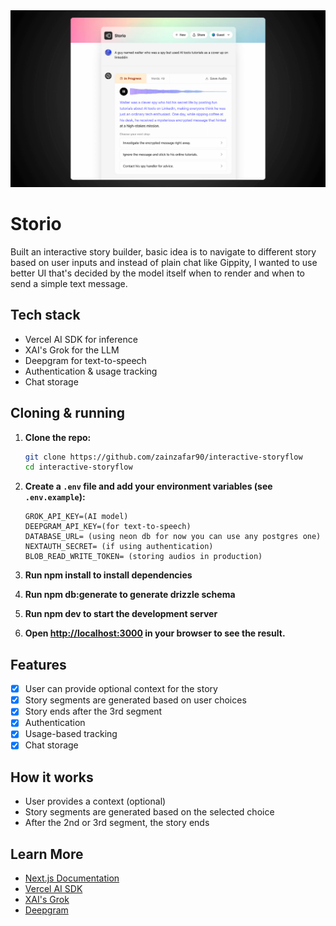 <img src="./image.png" width="1024" alt="Storio Cover">

# Storio

Built an interactive story builder, basic idea is to navigate to different story based on user inputs and instead of plain chat like Gippity, I wanted to use better UI that's decided by the model itself when to render and when to send a simple text message.

## Tech stack

- Vercel AI SDK for inference
- XAI's Grok for the LLM
- Deepgram for text-to-speech
- Authentication & usage tracking
- Chat storage

## Cloning & running

1. **Clone the repo:**
   ```bash
   git clone https://github.com/zainzafar90/interactive-storyflow
   cd interactive-storyflow
   ```

2. **Create a `.env` file and add your environment variables (see `.env.example`):**
   ```
   GROK_API_KEY=(AI model)
   DEEPGRAM_API_KEY=(for text-to-speech)
   DATABASE_URL= (using neon db for now you can use any postgres one)
   NEXTAUTH_SECRET= (if using authentication)
   BLOB_READ_WRITE_TOKEN= (storing audios in production)
   ```

3. **Run npm install to install dependencies**
4. **Run npm db:generate to generate drizzle schema**
5. **Run npm dev to start the development server**

6. **Open [http://localhost:3000](http://localhost:3000) in your browser to see the result.**

## Features

- [x] User can provide optional context for the story
- [x] Story segments are generated based on user choices
- [x] Story ends after the 3rd segment
- [x] Authentication
- [x] Usage-based tracking
- [x] Chat storage

## How it works

- User provides a context (optional)
- Story segments are generated based on the selected choice
- After the 2nd or 3rd segment, the story ends

## Learn More

- [Next.js Documentation](https://nextjs.org/docs)
- [Vercel AI SDK](https://sdk.vercel.ai/docs)
- [XAI's Grok](https://x.ai/)
- [Deepgram](https://deepgram.com/)
